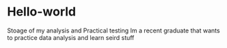 # Hello-world
Stoage of my analysis and Practical testing 
Im a recent graduate that wants to practice data analysis and learn seird stuff
